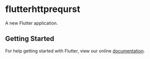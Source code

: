 # flutterhttprequrst

A new Flutter application.

## Getting Started

For help getting started with Flutter, view our online
[documentation](http://flutter.io/).
